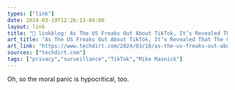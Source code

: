 ```yaml
---
types: ["link"]
date: 2024-03-19T12:26:13-04:00
layout: link
title: "🔗 linkblog: As The US Freaks Out About TikTok, It’s Revealed That The CIA Was Using Chinese Social Media To Try To Undermine The Gov’t There'"
art_title: "As The US Freaks Out About TikTok, It’s Revealed That The CIA Was Using Chinese Social Media To Try To Undermine The Gov’t There"
art_link: "https://www.techdirt.com/2024/03/18/as-the-us-freaks-out-about-tiktok-its-revealed-that-the-cia-was-using-chinese-social-media-to-try-to-undermine-the-govt-there/"
sources: ["techdirt.com"]
tags: ["privacy","surveillance","TikTok","Mike Masnick"]
---
```

Oh, so the moral panic is hypocritical, too.
